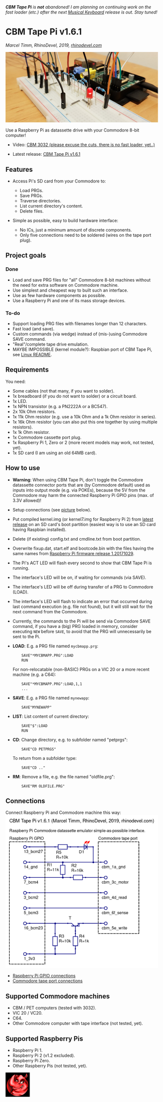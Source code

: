 ***CBM Tape Pi** is **not** abandoned! I am planning on continuing work on the fast loader (etc.) after the next [Musical Keyboard](https://github.com/RhinoDevel/keyboard/blob/master/README.md) release is out. Stay tuned!*

# CBM Tape Pi v1.6.1
*Marcel Timm, RhinoDevel, 2019, [rhinodevel.com](http://rhinodevel.com/)*

![CBM Tape Pi hardware](./docs/title.jpg)

Use a Raspberry Pi as datassette drive with your Commodore 8-bit computer!

- Video: [CBM 3032 (please excuse the cuts, there is no fast loader, yet..)](https://youtu.be/CkLR3lkHjh4)

- Latest release: [CBM Tape Pi v1.6.1](https://github.com/RhinoDevel/cbmtapepi/releases/tag/v1.6.1)

## Features

- Access Pi's SD card from your Commodore to:
  - Load PRGs.
  - Save PRGs.
  - Traverse directories.
  - List current directory's content.
  - Delete files.

- Simple as possible, easy to build hardware interface:
  - No ICs, just a minimum amount of discrete components.
  - Only five connections need to be soldered (wires on the tape port plug).

## Project goals

### Done

- Load and save PRG files for "all" Commodore 8-bit machines without the need for extra software on Commodore machine.
- Use simplest and cheapest way to built such an interface.
- Use as few hardware components as possible.
- Use a Raspberry Pi and one of its mass storage devices.

### To-do

- Support loading PRG files with filenames longer than 12 characters.
- Fast load (and save).
- Custom commands (via wedge) instead of (mis-)using Commodore SAVE command.
- "Real"/complete tape drive emulation.
- MAYBE IMPOSSIBLE (kernel module?): Raspbian port of CBM Tape Pi, see [Linux README](./linux/README.md).

## Requirements

You need:

- Some cables (not that many, if you want to solder).
- 1x breadboard (if you do not want to solder) or a circuit board.
- 1x LED.
- 1x NPN transistor (e.g. a PN2222A or a BC547).
- 2x 10k Ohm resistors.
- 1x 11k Ohm resistor (e.g. use a 10k Ohm and a 1k Ohm resistor in series).
- 1x 16k Ohm resistor (you can also put this one together by using multiple resistors).
- 1x 1k Ohm resistor.
- 1x Commodore cassette port plug.
- 1x Raspberry Pi 1, Zero or 2 (more recent models may work, not tested, yet).
- 1x SD card (I am using an old 64MB card).

## How to use

- **Warning**: When using CBM Tape Pi, don't toggle the Commodore datassette connector ports that are (by Commodore default) used as inputs into output mode (e.g. via POKEs), because the 5V from the Commodore may harm the connected Raspberry Pi GPIO pins (max. of 3.3V allowed)!
- Setup connections (see [picture](./docs/CBM%20tape%20to%20Raspberry%20Pi%20(Marcel%20Timm%2C%20RhinoDevel).png) below).
- Put compiled kernel.img (or kernel7.img for Raspberry Pi 2) from [latest release](https://github.com/RhinoDevel/cbmtapepi/releases/tag/v1.6.1) on an SD card's boot partition (easiest way is to use an SD card having Raspbian installed).
- Delete (if existing) config.txt and cmdline.txt from boot partition.
- Overwrite fixup.dat, start.elf and bootcode.bin with the files having the same names from [Raspberry Pi firmware release 1.20171029](https://github.com/raspberrypi/firmware/tree/1.20171029/boot).
- The Pi's ACT LED will flash every second to show that CBM Tape Pi is running.
- The interface's LED will be on, if waiting for commands (via SAVE).
- The interface's LED will be off during transfer of a PRG to Commodore (LOAD).
- The interface's LED will flash to indicate an error that occurred during last command execution (e.g. file not found), but it will still wait for the next command from the Commodore.
- Currently, the commands to the Pi will be send via Commodore SAVE command, if you have a (big) PRG loaded in memory, consider executing ```NEW``` before ```SAVE```, to avoid that the PRG will unnecessarily be sent to the Pi.
- **LOAD**: E.g. a PRG file named ```mycbmapp.prg```:

  ```
      SAVE"*MYCBMAPP.PRG":LOAD
      RUN
  ```
  For non-relocatable (non-BASIC) PRGs on a VIC 20 or a more recent machine (e.g. a C64):

  ```
      SAVE"*MYCBMAPP.PRG":LOAD,1,1
      ...
  ```
- **SAVE**: E.g. a PRG file named ```mynewapp```:

  ```
      SAVE"MYNEWAPP"
  ```
- **LIST**: List content of current directory:

  ```
      SAVE"$":LOAD
      RUN
  ```
- **CD**: Change directory, e.g. to subfolder named "petprgs":

  ```
      SAVE"CD PETPRGS"
  ```
  To return from a subfolder type:

  ```
      SAVE"CD .."
  ```
- **RM**: Remove a file, e.g. the file named "oldfile.prg":

  ```
      SAVE"RM OLDFILE.PRG"
  ```

## Connections
Connect Raspberry Pi and Commodore machine this way:
![Wiring](./docs/CBM%20tape%20to%20Raspberry%20Pi%20(Marcel%20Timm%2C%20RhinoDevel).png)

- [Raspberry Pi GPIO connections](./docs/CBM%20Tape%20Pi%20-%20Raspberry%20Pi%20GPIO%20connections.png)
- [Commodore tape port connections](./docs/CBM%20Tape%20Pi%20-%20Commodore%20machine%20cassette%20port%20connections.png)

## Supported Commodore machines

- CBM / PET computers (tested with 3032).
- VIC 20 / VC20.
- C64.
- Other Commodore computer with tape interface (not tested, yet).

## Supported Raspberry Pis

- Raspberry Pi 1.
- Raspberry Pi 2 (v1.2 excluded).
- Raspberry Pi Zero.
- Other Raspberry Pis (not tested, yet).

![RhinoDevel](./data/rhino.bmp)
